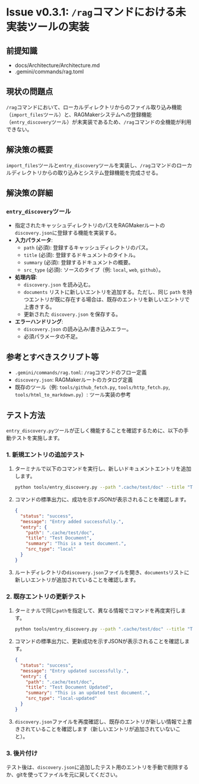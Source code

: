 # Issue v0.3.1: `/rag`コマンドにおける未実装ツールの実装

## 前提知識
- docs/Architecture/Architecture.md
- .gemini/commands/rag.toml

## 現状の問題点
`/rag`コマンドにおいて、ローカルディレクトリからのファイル取り込み機能（`import_files`ツール）と、RAGMakerシステムへの登録機能（`entry_discovery`ツール）が未実装であるため、`/rag`コマンドの全機能が利用できない。

## 解決策の概要
`import_files`ツールと`entry_discovery`ツールを実装し、`/rag`コマンドのローカルディレクトリからの取り込みとシステム登録機能を完成させる。

## 解決策の詳細
### `entry_discovery`ツール
- 指定されたキャッシュディレクトリのパスをRAGMakerルートの`discovery.json`に登録する機能を実装する。
- **入力パラメータ**:
    *   `path` (必須): 登録するキャッシュディレクトリのパス。
    *   `title` (必須): 登録するドキュメントのタイトル。
    *   `summary` (必須): 登録するドキュメントの概要。
    *   `src_type` (必須): ソースのタイプ（例: `local`, `web`, `github`）。
- **処理内容**:
    *   `discovery.json` を読み込む。
    *   `documents` リストに新しいエントリを追加する。ただし、同じ `path` を持つエントリが既に存在する場合は、既存のエントリを新しいエントリで上書きする。
    *   更新された `discovery.json` を保存する。
- **エラーハンドリング**:
    *   `discovery.json` の読み込み/書き込みエラー。
    *   必須パラメータの不足。

## 参考とすべきスクリプト等
- `.gemini/commands/rag.toml`: `/rag`コマンドのフロー定義
- `discovery.json`: RAGMakerルートのカタログ定義
- 既存のツール（例: `tools/github_fetch.py`, `tools/http_fetch.py`, `tools/html_to_markdown.py`）: ツール実装の参考

## テスト方法
`entry_discovery.py`ツールが正しく機能することを確認するために、以下の手動テストを実施します。

### 1. 新規エントリの追加テスト
1.  ターミナルで以下のコマンドを実行し、新しいドキュメントエントリを追加します。
    ```bash
    python tools/entry_discovery.py --path ".cache/test/doc" --title "Test Document" --summary "This is a test document." --src-type "local"
    ```
2.  コマンドの標準出力に、成功を示すJSONが表示されることを確認します。
    ```json
    {
      "status": "success",
      "message": "Entry added successfully.",
      "entry": {
        "path": ".cache/test/doc",
        "title": "Test Document",
        "summary": "This is a test document.",
        "src_type": "local"
      }
    }
    ```
3.  ルートディレクトリの`discovery.json`ファイルを開き、`documents`リストに新しいエントリが追加されていることを確認します。

### 2. 既存エントリの更新テスト
1.  ターミナルで同じ`path`を指定して、異なる情報でコマンドを再度実行します。
    ```bash
    python tools/entry_discovery.py --path ".cache/test/doc" --title "Test Document Updated" --summary "This is an updated test document." --src-type "local-updated"
    ```
2.  コマンドの標準出力に、更新成功を示すJSONが表示されることを確認します。
    ```json
    {
      "status": "success",
      "message": "Entry updated successfully.",
      "entry": {
        "path": ".cache/test/doc",
        "title": "Test Document Updated",
        "summary": "This is an updated test document.",
        "src_type": "local-updated"
      }
    }
    ```
3.  `discovery.json`ファイルを再度確認し、既存のエントリが新しい情報で上書きされていることを確認します（新しいエントリが追加されていないこと）。

### 3. 後片付け
テスト後は、`discovery.json`に追加したテスト用のエントリを手動で削除するか、gitを使ってファイルを元に戻してください。
